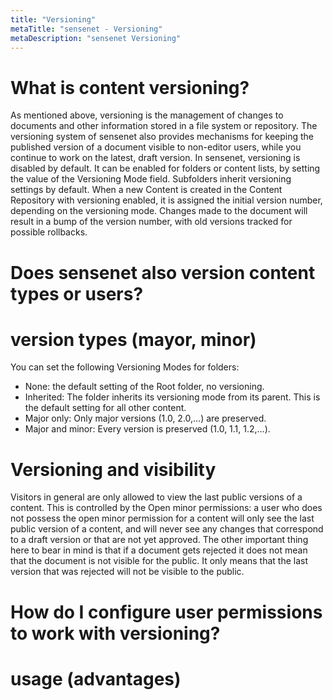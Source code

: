 ```yaml
---
title: "Versioning"
metaTitle: "sensenet - Versioning"
metaDescription: "sensenet Versioning"
---
```


# What is content versioning?
As mentioned above, versioning is the management of changes to documents and other information stored in a file system or repository.
The versioning system of sensenet also provides mechanisms for keeping the published version of a document visible to non-editor users, while you continue to work on the latest, draft version.
In sensenet, versioning is disabled by default. It can be enabled for folders or content lists, by setting the value of the Versioning Mode field. Subfolders inherit versioning settings by default. 
When a new Content is created in the Content Repository with versioning enabled, it is assigned the initial version number, depending on the versioning mode. Changes made to the document will result in a bump of the version number, with old versions tracked for possible rollbacks.

# Does sensenet also version content types or users?
# version types (mayor, minor)
You can set the following Versioning Modes for folders:

- None: the default setting of the Root folder, no versioning.
- Inherited: The folder inherits its versioning mode from its parent. This is the default setting for all other content.
- Major only: Only major versions (1.0, 2.0,…) are preserved.
- Major and minor: Every version is preserved (1.0, 1.1, 1.2,…).

# Versioning and visibility
Visitors in general are only allowed to view the last public versions of a content. This is controlled by the Open minor permissions: a user who does not possess the open minor permission for a content will only see the last public version of a content, and will never see any changes that correspond to a draft version or that are not yet approved. The other important thing here to bear in mind is that if a document gets rejected it does not mean that the document is not visible for the public. It only means that the last version that was rejected will not be visible to the public.
# How do I configure user permissions to work with versioning?
# usage (advantages)
